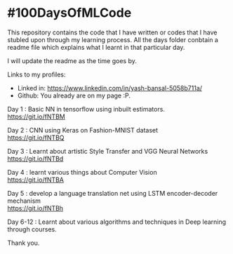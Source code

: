  # #100DaysOfMLCode #

This repository contains the code that I have written or codes that I have stubled upon through my learning process. All the days folder conbtain a readme file which explains what I learnt in that particular day.




I will update the readme as the time goes by.





 Links to my profiles: 

 - Linked in: https://www.linkedin.com/in/yash-bansal-5058b711a/
 - Github: You already are on my page :P.


Day 1 : Basic NN in tensorflow using inbuilt estimators.  
https://git.io/fNTBM

Day 2 : CNN using Keras on Fashion-MNIST dataset  
https://git.io/fNTBQ

Day 3 : Learnt about artistic Style Transfer and VGG Neural Networks  
https://git.io/fNTBd

Day 4 : learnt various things about Computer Vision  
https://git.io/fNTBA

Day 5 : develop a language translation net using LSTM encoder-decoder mechanism  
https://git.io/fNTBh

Day 6-12 : Learnt about various algorithms and techniques in Deep learning through courses.  





Thank you.
